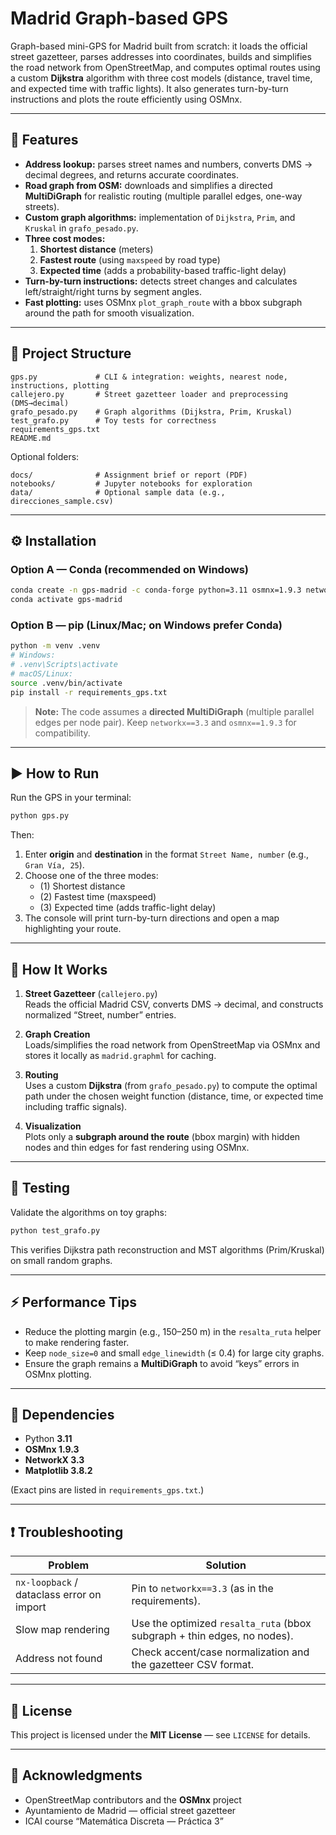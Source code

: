 # Madrid Graph-based GPS

Graph-based mini-GPS for Madrid built from scratch: it loads the official street gazetteer, parses addresses into coordinates, builds and simplifies the road network from OpenStreetMap, and computes optimal routes using a custom **Dijkstra** algorithm with three cost models (distance, travel time, and expected time with traffic lights). It also generates turn-by-turn instructions and plots the route efficiently using OSMnx.

---

## 🚀 Features

- **Address lookup:** parses street names and numbers, converts DMS → decimal degrees, and returns accurate coordinates.
- **Road graph from OSM:** downloads and simplifies a directed **MultiDiGraph** for realistic routing (multiple parallel edges, one-way streets).
- **Custom graph algorithms:** implementation of `Dijkstra`, `Prim`, and `Kruskal` in `grafo_pesado.py`.
- **Three cost modes:**
  1) **Shortest distance** (meters)  
  2) **Fastest route** (using `maxspeed` by road type)  
  3) **Expected time** (adds a probability-based traffic-light delay)
- **Turn-by-turn instructions:** detects street changes and calculates left/straight/right turns by segment angles.
- **Fast plotting:** uses OSMnx `plot_graph_route` with a bbox subgraph around the path for smooth visualization.

---

## 📂 Project Structure

~~~text
gps.py             # CLI & integration: weights, nearest node, instructions, plotting
callejero.py       # Street gazetteer loader and preprocessing (DMS→decimal)
grafo_pesado.py    # Graph algorithms (Dijkstra, Prim, Kruskal)
test_grafo.py      # Toy tests for correctness
requirements_gps.txt
README.md
~~~

Optional folders:

~~~text
docs/              # Assignment brief or report (PDF)
notebooks/         # Jupyter notebooks for exploration
data/              # Optional sample data (e.g., direcciones_sample.csv)
~~~

---

## ⚙️ Installation

### Option A — Conda (recommended on Windows)

~~~bash
conda create -n gps-madrid -c conda-forge python=3.11 osmnx=1.9.3 networkx=3.3 matplotlib=3.8.2
conda activate gps-madrid
~~~

### Option B — pip (Linux/Mac; on Windows prefer Conda)

~~~bash
python -m venv .venv
# Windows:
# .venv\Scripts\activate
# macOS/Linux:
source .venv/bin/activate
pip install -r requirements_gps.txt
~~~

> **Note:** The code assumes a **directed MultiDiGraph** (multiple parallel edges per node pair). Keep `networkx==3.3` and `osmnx==1.9.3` for compatibility.

---

## ▶️ How to Run

Run the GPS in your terminal:

~~~bash
python gps.py
~~~

Then:

1. Enter **origin** and **destination** in the format `Street Name, number` (e.g., `Gran Vía, 25`).
2. Choose one of the three modes:
   - (1) Shortest distance  
   - (2) Fastest time (maxspeed)  
   - (3) Expected time (adds traffic-light delay)
3. The console will print turn-by-turn directions and open a map highlighting your route.

---

## 🧠 How It Works

1. **Street Gazetteer** (`callejero.py`)  
   Reads the official Madrid CSV, converts DMS → decimal, and constructs normalized “Street, number” entries.

2. **Graph Creation**  
   Loads/simplifies the road network from OpenStreetMap via OSMnx and stores it locally as `madrid.graphml` for caching.

3. **Routing**  
   Uses a custom **Dijkstra** (from `grafo_pesado.py`) to compute the optimal path under the chosen weight function (distance, time, or expected time including traffic signals).

4. **Visualization**  
   Plots only a **subgraph around the route** (bbox margin) with hidden nodes and thin edges for fast rendering using OSMnx.

---

## 🧪 Testing

Validate the algorithms on toy graphs:

~~~bash
python test_grafo.py
~~~

This verifies Dijkstra path reconstruction and MST algorithms (Prim/Kruskal) on small random graphs.

---

## ⚡ Performance Tips

- Reduce the plotting margin (e.g., 150–250 m) in the `resalta_ruta` helper to make rendering faster.
- Keep `node_size=0` and small `edge_linewidth` (≤ 0.4) for large city graphs.
- Ensure the graph remains a **MultiDiGraph** to avoid “keys” errors in OSMnx plotting.

---

## 🧰 Dependencies

- Python **3.11**  
- **OSMnx 1.9.3**  
- **NetworkX 3.3**  
- **Matplotlib 3.8.2**

(Exact pins are listed in `requirements_gps.txt`.)

---

## ❗ Troubleshooting

| Problem | Solution |
| --- | --- |
| `nx-loopback` / dataclass error on import | Pin to `networkx==3.3` (as in the requirements). |
| Slow map rendering | Use the optimized `resalta_ruta` (bbox subgraph + thin edges, no nodes). |
| Address not found | Check accent/case normalization and the gazetteer CSV format. |

---

## 📜 License

This project is licensed under the **MIT License** — see `LICENSE` for details.

---

## 🙌 Acknowledgments

- OpenStreetMap contributors and the **OSMnx** project  
- Ayuntamiento de Madrid — official street gazetteer  
- ICAI course “Matemática Discreta — Práctica 3”

